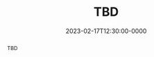 ---
speaker: Anca Dragan
affiliation: UC Berkeley
website: "example.com"
date: 2023-02-17T12:30:00-0000
location: NVIDIA Auditorium
location-url: "https://campus-map.stanford.edu/?id=04-080"
title: "TBD"
abstract: "TBD"
youtube-code: "TBD"
---